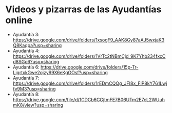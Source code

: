 # Videos y pizarras de las Ayudantías online

- Ayudantía 3: https://drive.google.com/drive/folders/1xsogF9_AAK8Gy87aAJ5wxjaK3Q8Kaqpa?usp=sharing
- Ayudantía 4: https://drive.google.com/drive/folders/1VrTc2tNBmCjd_9K7Yhb234fxcCd8SGo6?usp=sharing
- Ayudantía 6: https://drive.google.com/drive/folders/15p-Tr-LigrtxkGwe2ojzy99X6eKgOOsf?usp=sharing
- Ayudantía 7: https://drive.google.com/drive/folders/1rEDmCQQg_JFI8x_FlP8kY761Lwjfv9M3?usp=sharing
- Ayudantía 8: https://drive.google.com/file/d/1CDCb6CGjtmFE7B06UTm2E7cL2WUuhmK8/view?usp=sharing
